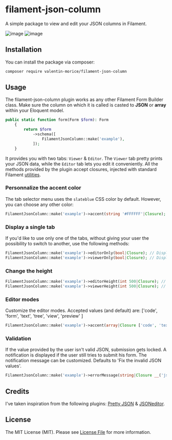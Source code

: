 # filament-json-column

A simple package to view and edit your JSON columns in Filament.

![image](https://github.com/valentin-morice/filament-json-column/assets/100000204/41212480-f635-4d50-b967-cad5dbda6dc9)
![image](https://github.com/valentin-morice/filament-json-column/assets/100000204/29591beb-524b-4671-b4ea-d5ec6b1f5705)


## Installation

You can install the package via composer:

```bash
composer require valentin-morice/filament-json-column
```

## Usage

The filament-json-column plugin works as any other Filament Form Builder class. Make sure the column on which it is called is casted to **JSON** or **array** within your Eloquent model.

```php
public static function form(Form $form): Form
    {
        return $form
            ->schema([
                FilamentJsonColumn::make('example'),
            ]);
    }
```

It provides you with two tabs: `Viewer` & `Editor`. The `Viewer` tab pretty prints your JSON data, while the `Editor` tab lets you edit it conveniently.
All the methods provided by the plugin accept closures, injected with standard Filament [utilities](https://filamentphp.com/docs/3.x/forms/advanced#form-component-utility-injection).

### Personnalize the accent color
The tab selector menu uses the `slateblue` CSS color by default. However, you can choose any other color:
```php
FilamentJsonColumn::make('example')->accent(string '#FFFFFF'|Closure); // The input needs to be a valid CSS color
```

### Display a single tab

If you'd like to use only one of the tabs, without giving your user the possibility to switch to another, use the following methods:
```php
FilamentJsonColumn::make('example')->editorOnly(bool|Closure); // Displays only the editor tab
FilamentJsonColumn::make('example')->viewerOnly(bool|Closure); // Displays only the viewer tab
```

### Change the height

```php
FilamentJsonColumn::make('example')->editorHeight(int 500|Closure); // Accepts an int, defaults to 300
FilamentJsonColumn::make('example')->viewerHeight(int 500|Closure); // Accepts an int, defaults to 300
```

### Editor modes
Customize the editor modes. Accepted values (and default) are: ['code', 'form', 'text', 'tree', 'view', 'preview' ] 
```php
FilamentJsonColumn::make('example')->accent(array|Closure ['code', 'text', 'tree']);
```

### Validation

If the value provided by the user isn't valid JSON, submission gets locked. A notification is displayed if the user still tries to submit his form. The notification message can be customized. Defaults to 'Fix the invalid JSON values'. 
```php
FilamentJsonColumn::make('example')->errorMessage(string|Closure __('json.error')); // Support for locale strings
```


## Credits
I've taken inspiration from the following plugins: [Pretty JSON](https://github.com/novadaemon/filament-pretty-json) & [JSONeditor](https://github.com/invaders-xx/filament-jsoneditor).


## License

The MIT License (MIT). Please see [License File](LICENSE.md) for more information.
